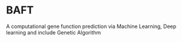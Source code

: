 # BAFT
A computational gene function prediction via Machine Learning, Deep learning and include Genetic Algorithm

